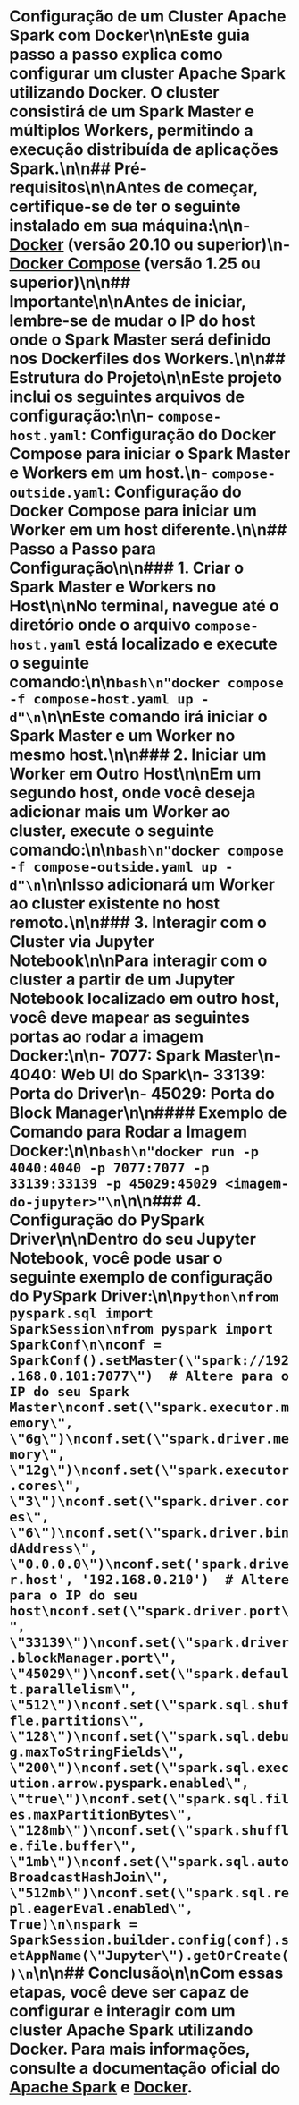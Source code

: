 # Configuração de um Cluster Apache Spark com Docker\n\nEste guia passo a passo explica como configurar um cluster Apache Spark utilizando Docker. O cluster consistirá de um Spark Master e múltiplos Workers, permitindo a execução distribuída de aplicações Spark.\n\n## Pré-requisitos\n\nAntes de começar, certifique-se de ter o seguinte instalado em sua máquina:\n\n- [Docker](https://docs.docker.com/get-docker/) (versão 20.10 ou superior)\n- [Docker Compose](https://docs.docker.com/compose/install/) (versão 1.25 ou superior)\n\n## Importante\n\nAntes de iniciar, **lembre-se de mudar o IP do host** onde o Spark Master será definido nos Dockerfiles dos Workers.\n\n## Estrutura do Projeto\n\nEste projeto inclui os seguintes arquivos de configuração:\n\n- `compose-host.yaml`: Configuração do Docker Compose para iniciar o Spark Master e Workers em um host.\n- `compose-outside.yaml`: Configuração do Docker Compose para iniciar um Worker em um host diferente.\n\n## Passo a Passo para Configuração\n\n### 1. Criar o Spark Master e Workers no Host\n\nNo terminal, navegue até o diretório onde o arquivo `compose-host.yaml` está localizado e execute o seguinte comando:\n\n```bash\n"docker compose -f compose-host.yaml up -d"\n```\n\nEste comando irá iniciar o Spark Master e um Worker no mesmo host.\n\n### 2. Iniciar um Worker em Outro Host\n\nEm um segundo host, onde você deseja adicionar mais um Worker ao cluster, execute o seguinte comando:\n\n```bash\n"docker compose -f compose-outside.yaml up -d"\n```\n\nIsso adicionará um Worker ao cluster existente no host remoto.\n\n### 3. Interagir com o Cluster via Jupyter Notebook\n\nPara interagir com o cluster a partir de um Jupyter Notebook localizado em outro host, você deve mapear as seguintes portas ao rodar a imagem Docker:\n\n- **7077**: Spark Master\n- **4040**: Web UI do Spark\n- **33139**: Porta do Driver\n- **45029**: Porta do Block Manager\n\n#### Exemplo de Comando para Rodar a Imagem Docker:\n\n```bash\n"docker run -p 4040:4040 -p 7077:7077 -p 33139:33139 -p 45029:45029 <imagem-do-jupyter>"\n```\n\n### 4. Configuração do PySpark Driver\n\nDentro do seu Jupyter Notebook, você pode usar o seguinte exemplo de configuração do PySpark Driver:\n\n```python\nfrom pyspark.sql import SparkSession\nfrom pyspark import SparkConf\n\nconf = SparkConf().setMaster(\"spark://192.168.0.101:7077\")  # Altere para o IP do seu Spark Master\nconf.set(\"spark.executor.memory\", \"6g\")\nconf.set(\"spark.driver.memory\", \"12g\")\nconf.set(\"spark.executor.cores\", \"3\")\nconf.set(\"spark.driver.cores\", \"6\")\nconf.set(\"spark.driver.bindAddress\", \"0.0.0.0\")\nconf.set('spark.driver.host', '192.168.0.210')  # Altere para o IP do seu host\nconf.set(\"spark.driver.port\", \"33139\")\nconf.set(\"spark.driver.blockManager.port\", \"45029\")\nconf.set(\"spark.default.parallelism\", \"512\")\nconf.set(\"spark.sql.shuffle.partitions\", \"128\")\nconf.set(\"spark.sql.debug.maxToStringFields\", \"200\")\nconf.set(\"spark.sql.execution.arrow.pyspark.enabled\", \"true\")\nconf.set(\"spark.sql.files.maxPartitionBytes\", \"128mb\")\nconf.set(\"spark.shuffle.file.buffer\", \"1mb\")\nconf.set(\"spark.sql.autoBroadcastHashJoin\", \"512mb\")\nconf.set(\"spark.sql.repl.eagerEval.enabled\", True)\n\nspark = SparkSession.builder.config(conf).setAppName(\"Jupyter\").getOrCreate()\n```\n\n## Conclusão\n\nCom essas etapas, você deve ser capaz de configurar e interagir com um cluster Apache Spark utilizando Docker. Para mais informações, consulte a documentação oficial do [Apache Spark](https://spark.apache.org/docs/latest/) e [Docker](https://docs.docker.com/).
